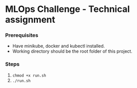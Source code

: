 # MLOps Challenge - Technical assignment

### Prerequisites

* Have minikube, docker and kubectl installed.
* Working directory should be the root folder of this project.


### Steps

1. `chmod +x run.sh`
2. `./run.sh`
